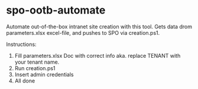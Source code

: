 # spo-ootb-automate

Automate out-of-the-box intranet site creation with this tool.
Gets data drom parameters.xlsx excel-file, and pushes to SPO via creation.ps1.

Instructions:
1. Fill parameters.xlsx Doc with correct info aka. replace TENANT with your tenant name.
2. Run creation.ps1
3. Insert admin credentials
4. All done
